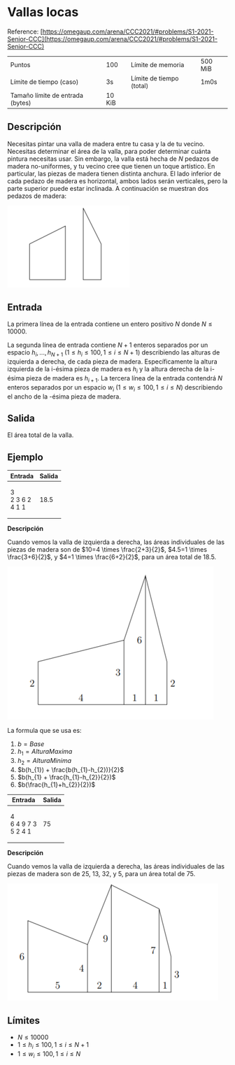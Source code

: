 # Vallas locas

Reference: [https://omegaup.com/arena/CCC2021/#problems/S1-2021-Senior-CCC](https://omegaup.com/arena/CCC2021/#problems/S1-2021-Senior-CCC)

|                                  |        |                          |         |
| -------------------------------- | ------ | ------------------------ | ------- |
| Puntos                           | 100    | Límite de memoria        | 500 MiB |
| Límite de tiempo (caso)          | 3s     | Límite de tiempo (total) | 1m0s    |
| Tamaño límite de entrada (bytes) | 10 KiB |

## Descripción

Necesitas pintar una valla de madera entre tu casa y la de tu vecino. Necesitas determinar el área de la valla, para poder determinar cuánta pintura necesitas usar. Sin embargo, la valla está hecha de $`N`$ pedazos de madera no-uniformes, y tu vecino cree que tienen un toque artístico. En particular, las piezas de madera tienen distinta anchura. El lado inferior de cada pedazo de madera es horizontal, ambos lados serán verticales, pero la parte superior puede estar inclinada. A continuación se muestran dos pedazos de madera:

![](./.images/img1.png)

## Entrada

La primera línea de la entrada contiene un entero positivo $`N`$ donde $`N\leq10000`$.

La segunda línea de entrada contiene $`N+1`$ enteros separados por un espacio $`h_{i},...,h_{N+1}`$ $`(1 \leq h_{i} \leq 100, 1 \leq i \leq N+1)`$ describiendo las alturas de izquierda a derecha, de cada pieza de madera. Específicamente la altura izquierda de la i-ésima pieza de madera es $`h_{i}`$ y la altura derecha de la i-ésima pieza de madera es $`h_{i+1}`$. La tercera línea de la entrada contendrá $`N`$ enteros separados por un espacio $`w_{i}`$ $`(1 \leq w_{i} \leq 100, 1 \leq i \leq N)`$ describiendo el ancho de la -ésima pieza de madera.

## Salida

El área total de la valla.

## Ejemplo

| Entrada                          | Salida |
| -------------------------------- | ------ |
| <p>3<br />2 3 6 2<br />4 1 1</p> | 18.5   |

**Descripción**

Cuando vemos la valla de izquierda a derecha, las áreas individuales de las piezas de madera son de $`10=4 \times \frac{2+3}{2}`$, $`4.5=1 \times \frac{3+6}{2}`$, y $`4=1 \times \frac{6+2}{2}`$, para un área total de $`18.5`$.

![](./.images/img2.png)

La formula que se usa es:

1. $`b = Base`$
2. $`h_{1} = Altura Maxima`$
3. $`h_{2} = Altura Minima`$
4. $`b(h_{1}) + \frac{b(h_{1}-h_{2})}{2}`$
5. $`b(h_{1} + \frac{h_{1}-h_{2}}{2})`$
6. $`b(\frac{h_{1}+h_{2}}{2})`$

| Entrada                              | Salida |
| ------------------------------------ | ------ |
| <p>4<br />6 4 9 7 3<br />5 2 4 1</p> | 75     |

**Descripción**

Cuando vemos la valla de izquierda a derecha, las áreas individuales de las piezas de madera son de $`25`$, $`13`$, $`32`$, y $`5`$, para un área total de $`75`$.

![](./.images/img3.png)

## Límites

- $`N \leq 10000`$
- $`1 \leq h_{i} \leq 100, 1 \leq i \leq N+1`$
- $`1 \leq w_{i} \leq 100, 1 \leq i \leq N`$